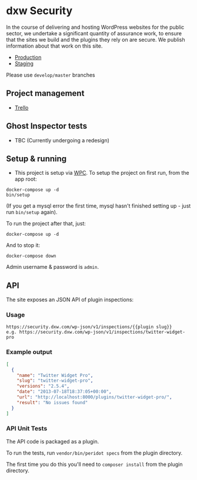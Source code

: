 # dxw Security

In the course of delivering and hosting WordPress websites for the public sector, we undertake a significant quantity of assurance work, to ensure that the sites we build and the plugins they rely on are secure.
We publish information about that work on this site.

* [Production](https://security.dxw.com)
* [Staging](https://advisories.staging.dxw-govpress.dalmatian.dxw.net)

Please use `develop/master` branches

## Project management
- [Trello](https://trello.com/b/Yl4BLYGS/security-dxw-com)


## Ghost Inspector tests
- TBC (Currently undergoing a redesign)

## Setup & running
- This project is setup via [WPC](https://github.com/dxw/wpc). To setup the project on first run, from the app root:

```
docker-compose up -d
bin/setup
```

(If you get a mysql error the first time, mysql hasn't finished setting up - just run `bin/setup` again).

To run the project after that, just:

`docker-compose up -d`

And to stop it:

`docker-compose down`

Admin username & password is `admin`.

## API

The site exposes an JSON API of plugin inspections:

### Usage

    https://security.dxw.com/wp-json/v1/inspections/{{plugin slug}}
    e.g. https://security.dxw.com/wp-json/v1/inspections/twitter-widget-pro

### Example output

```json
[
  {
    "name": "Twitter Widget Pro",
    "slug": "twitter-widget-pro",
    "versions": "2.5.4",
    "date": "2013-07-18T18:37:05+00:00",
    "url": "http://localhost:8000/plugins/twitter-widget-pro/",
    "result": "No issues found"
  }
]
```
### API Unit Tests

The API code is packaged as a plugin.

To run the tests, run `vendor/bin/peridot specs` from the plugin directory.

The first time you do this you'll need to `composer install` from the plugin
directory.
